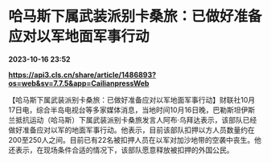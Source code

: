 # 哈马斯下属武装派别卡桑旅：已做好准备应对以军地面军事行动

**2023-10-16 23:52**

**https://api3.cls.cn/share/article/1486893?os=web&sv=7.7.5&app=CailianpressWeb**

【哈马斯下属武装派别卡桑旅：已做好准备应对以军地面军事行动】财联社10月17日电，综合半岛电视台等多家媒体消息，当地时间10月16日晚，巴勒斯坦伊斯兰抵抗运动（哈马斯）下属武装派别卡桑旅发言人阿布·乌拜达表示，该部队已经做好准备应对以军的地面军事行动。他表示，目前该部队扣押以方人员数量约在200至250人之间。目前已有22名被扣押人员在以军对加沙地带的空袭中丧生。他还表示，在现场条件合适的情况下，该部队愿意释放被扣押的外国公民。
